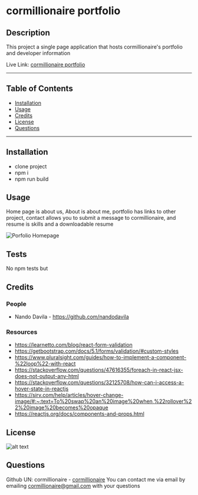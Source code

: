 # cormillionaire portfolio
## Description
This project a single page application that hosts cormillionaire's portfolio and developer information

Live Link: [cormillionaire portfolio](https://corn-tech-blog.herokuapp.com/)

---
## Table of Contents
- [Installation](#installation)
- [Usage](#usage)
- [Credits](#credits)
- [License](#license)
- [Questions](#questions)
---
## Installation
- clone project
- npm i
- npm run build

## Usage
Home page is about us, About is about me, portfolio has links to other project, contact allows you to submit a message to cormillionaire, and resume is skills and a downloadable resume

![Porfolio Homepage]()

## Tests
No npm tests but 

## Credits
### People
- Nando Davila - https://github.com/nandodavila

### Resources
- https://learnetto.com/blog/react-form-validation
- https://getbootstrap.com/docs/5.1/forms/validation/#custom-styles
- https://www.pluralsight.com/guides/how-to-implement-a-component-%22loop%22-with-react
- https://stackoverflow.com/questions/47616355/foreach-in-react-jsx-does-not-output-any-html
- https://stackoverflow.com/questions/32125708/how-can-i-access-a-hover-state-in-reactjs
- https://sirv.com/help/articles/hover-change-image/#:~:text=To%20swap%20an%20image%20when,%22rollover%22%20image%20becomes%20opaque
- https://reactjs.org/docs/components-and-props.html

## License
![alt text](https://img.shields.io/static/v1?label=ISC&message=ISC&color=brightgreen&style=plastic)
## Questions
Github UN: cormillionaire - [cormillionaire](https://github.com/cormillionaire)
You can contact me via email by emailing cormillionaire@gmail.com with your questions


